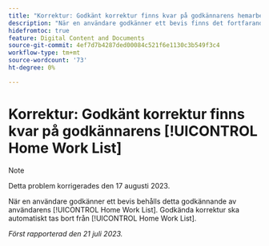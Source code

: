```yaml
---
title: "Korrektur: Godkänt korrektur finns kvar på godkännarens hemarbetslista"
description: "När en användare godkänner ett bevis finns det fortfarande i användarens hemarbetslista. Godkända korrektur ska automatiskt tas bort från hemarbetslistan."
hidefromtoc: true
feature: Digital Content and Documents
source-git-commit: 4ef7d7b4287ded00084c521f6e1130c3b549f3c4
workflow-type: tm+mt
source-wordcount: '73'
ht-degree: 0%

---
```



# Korrektur: Godkänt korrektur finns kvar på godkännarens [!UICONTROL Home Work List]

<!--WF and WFP TOCs-->

>[!NOTE]
>
>Detta problem korrigerades den 17 augusti 2023.

När en användare godkänner ett bevis behålls detta godkännande av användarens [!UICONTROL Home Work List]. Godkända korrektur ska automatiskt tas bort från [!UICONTROL Home Work List].

_Först rapporterad den 21 juli 2023._

